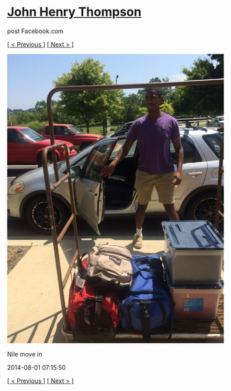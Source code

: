 # [John Henry Thompson](../README.md)
post Facebook.com

[[ < Previous ]](2014-08-01-16.md) [[ Next > ]](2014-05-04-1.md)

[![](../media/2014-08-01/Nile-move-in-16.jpg)](../README.md)

Nile move in

2014-08-01 07:15:50

[[ < Previous ]](2014-08-01-16.md) [[ Next > ]](2014-05-04-1.md)